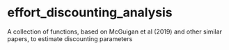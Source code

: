 # effort_discounting_analysis
A collection of functions, based on McGuigan et al (2019) and other similar papers, to estimate discounting parameters
